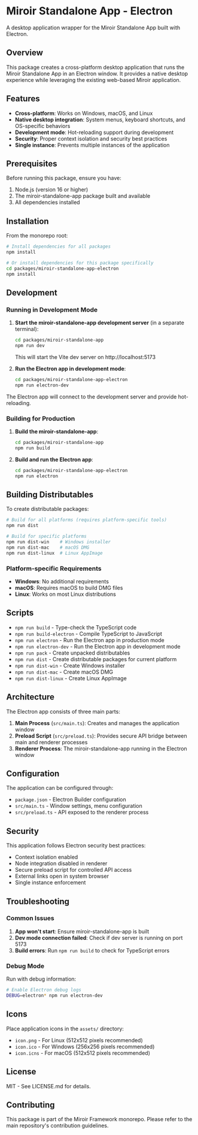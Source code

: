 # Miroir Standalone App - Electron

A desktop application wrapper for the Miroir Standalone App built with Electron.

## Overview

This package creates a cross-platform desktop application that runs the Miroir Standalone App in an Electron window. It provides a native desktop experience while leveraging the existing web-based Miroir application.

## Features

- **Cross-platform**: Works on Windows, macOS, and Linux
- **Native desktop integration**: System menus, keyboard shortcuts, and OS-specific behaviors
- **Development mode**: Hot-reloading support during development
- **Security**: Proper context isolation and security best practices
- **Single instance**: Prevents multiple instances of the application

## Prerequisites

Before running this package, ensure you have:

1. Node.js (version 16 or higher)
2. The miroir-standalone-app package built and available
3. All dependencies installed

## Installation

From the monorepo root:

```bash
# Install dependencies for all packages
npm install

# Or install dependencies for this package specifically
cd packages/miroir-standalone-app-electron
npm install
```

## Development

### Running in Development Mode

1. **Start the miroir-standalone-app development server** (in a separate terminal):
   ```bash
   cd packages/miroir-standalone-app
   npm run dev
   ```
   This will start the Vite dev server on http://localhost:5173

2. **Run the Electron app in development mode**:
   ```bash
   cd packages/miroir-standalone-app-electron
   npm run electron-dev
   ```

The Electron app will connect to the development server and provide hot-reloading.

### Building for Production

1. **Build the miroir-standalone-app**:
   ```bash
   cd packages/miroir-standalone-app
   npm run build
   ```

2. **Build and run the Electron app**:
   ```bash
   cd packages/miroir-standalone-app-electron
   npm run electron
   ```

## Building Distributables

To create distributable packages:

```bash
# Build for all platforms (requires platform-specific tools)
npm run dist

# Build for specific platforms
npm run dist-win    # Windows installer
npm run dist-mac    # macOS DMG
npm run dist-linux  # Linux AppImage
```

### Platform-specific Requirements

- **Windows**: No additional requirements
- **macOS**: Requires macOS to build DMG files
- **Linux**: Works on most Linux distributions

## Scripts

- `npm run build` - Type-check the TypeScript code
- `npm run build-electron` - Compile TypeScript to JavaScript
- `npm run electron` - Run the Electron app in production mode
- `npm run electron-dev` - Run the Electron app in development mode
- `npm run pack` - Create unpacked distributables
- `npm run dist` - Create distributable packages for current platform
- `npm run dist-win` - Create Windows installer
- `npm run dist-mac` - Create macOS DMG
- `npm run dist-linux` - Create Linux AppImage

## Architecture

The Electron app consists of three main parts:

1. **Main Process** (`src/main.ts`): Creates and manages the application window
2. **Preload Script** (`src/preload.ts`): Provides secure API bridge between main and renderer processes
3. **Renderer Process**: The miroir-standalone-app running in the Electron window

## Configuration

The application can be configured through:

- `package.json` - Electron Builder configuration
- `src/main.ts` - Window settings, menu configuration
- `src/preload.ts` - API exposed to the renderer process

## Security

This application follows Electron security best practices:

- Context isolation enabled
- Node integration disabled in renderer
- Secure preload script for controlled API access
- External links open in system browser
- Single instance enforcement

## Troubleshooting

### Common Issues

1. **App won't start**: Ensure miroir-standalone-app is built
2. **Dev mode connection failed**: Check if dev server is running on port 5173
3. **Build errors**: Run `npm run build` to check for TypeScript errors

### Debug Mode

Run with debug information:

```bash
# Enable Electron debug logs
DEBUG=electron* npm run electron-dev
```

## Icons

Place application icons in the `assets/` directory:

- `icon.png` - For Linux (512x512 pixels recommended)
- `icon.ico` - For Windows (256x256 pixels recommended)  
- `icon.icns` - For macOS (512x512 pixels recommended)

## License

MIT - See LICENSE.md for details.

## Contributing

This package is part of the Miroir Framework monorepo. Please refer to the main repository's contribution guidelines.
